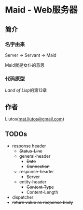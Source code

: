 # Maid - Web服务器

## 简介

### 名字由来

Server -> Servant -> Maid

Maid就是女仆的意思

### 代码原型

*Land of Lisp*的第13章

## 作者

Liutos(<mat.liutos@gmail.com>)

## TODOs

* response header
  * <del>Status-Line</strike>
  * general-header
    * <del>Date</strike>
    * <del>Connection</strike>
  * response-header
    * <del>Server</strike>
  * entity-header
    * <del>Content-Type</strike>
    * Content-Length
* dispatcher
* <del>return value as response body</del>
